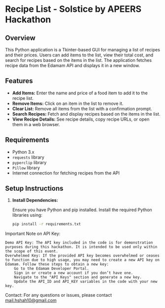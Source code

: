 # Recipe List - Solstice by APEERS Hackathon

## Overview

This Python application is a Tkinter-based GUI for managing a list of recipes and their prices. Users can add items to the list, view their total cost, and search for recipes based on the items in the list. The application fetches recipe data from the Edamam API and displays it in a new window.

## Features

- **Add Items:** Enter the name and price of a food item to add it to the recipe list.
- **Remove Items:** Click on an item in the list to remove it.
- **Clear List:** Remove all items from the list with a confirmation prompt.
- **Search Recipes:** Fetch and display recipes based on the items in the list.
- **View Recipe Details:** See recipe details, copy recipe URLs, or open them in a web browser.

## Requirements

- Python 3.x
- `requests` library
- `pyperclip` library
- `Pillow` library
- Internet connection for fetching recipes from the API

## Setup Instructions

1. **Install Dependencies:**

   Ensure you have Python and pip installed. Install the required Python libraries using:

   ```sh
   pip install -r requirements.txt

Important Note on API Key:

    Demo API Key: The API key included in the code is for demonstration purposes during this hackathon. It is intended to be used only within the scope of this event.
    Overwhelmed Key: If the provided API key becomes overwhelmed or ceases to function due to high usage, you may need to create a new API key on Edamam. Follow these steps to obtain a new key:
        Go to the Edamam Developer Portal.
        Sign in or create a new account if you don’t have one.
        Navigate to the "API Keys" section and generate a new key.
        Update the API_ID and API_KEY variables in the code with your new key.

Contact:
For any questions or issues, please contact mail.hshah10@gmail.com
